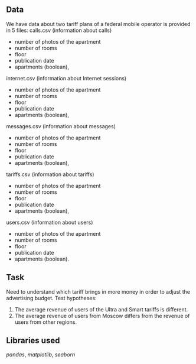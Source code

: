 ## Data

We have data about two tariff plans of a federal mobile operator is provided in 5 files: 
calls.csv (information about calls)
- number of photos of the apartment 
- number of rooms 
- floor
- publication date
- apartments (boolean),

internet.csv (information about Internet sessions)
- number of photos of the apartment 
- number of rooms 
- floor
- publication date
- apartments (boolean),

messages.csv (information about messages)
- number of photos of the apartment 
- number of rooms 
- floor
- publication date
- apartments (boolean),

tariffs.csv (information about tariffs)
- number of photos of the apartment 
- number of rooms 
- floor
- publication date
- apartments (boolean),

users.csv (information about users)
- number of photos of the apartment 
- number of rooms 
- floor
- publication date
- apartments (boolean).

## Task

Need to understand which tariff brings in more money in order to adjust the advertising budget.
Test hypotheses:
1. The average revenue of users of the Ultra and Smart tariffs is different.
2. The average revenue of users from Moscow differs from the revenue of users from other regions.

## Libraries used
*pandas*, *matplotlib*, *seaborn*
